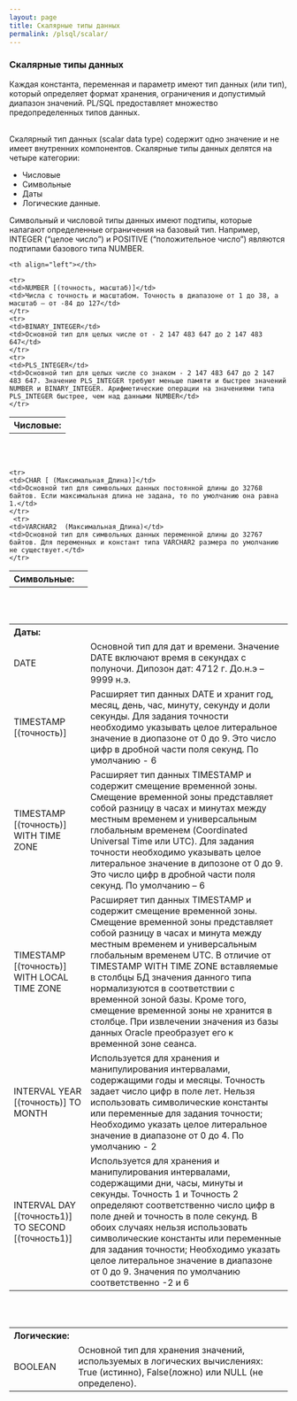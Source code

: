 ```yaml
---
layout: page
title: Скалярные типы данных
permalink: /plsql/scalar/
---
```



### Скалярные типы данных


Каждая константа, переменная и параметр имеют тип данных (или тип), который определяет формат хранения, ограничения и допустимый диапазон значений. PL/SQL предоставляет множество предопределенных типов данных. <br/><br/>

Скалярный тип данных (scalar data type) содержит одно значение и не имеет внутренних компонентов. Скалярные типы данных делятся на четыре категории:

<ul>
<li>Числовые</li>
<li>Символьные</li>
<li>Даты</li>
<li>Логические данные.</li>
</ul>


Символьный и числовой типы данных имеют подтипы, которые налагают определенные ограничения на базовый тип. Например, INTEGER (“целое число”) и POSITIVE (“положительное число”) являются подтипами базового типа NUMBER.


<table class="reference">
<tr>
    <th align="left">Числовые:</th>

    <th align="left"></th>


</tr>

    <tr>
    <td>NUMBER [(точность, масштаб)]</td>
    <td>Числа с точность и масштабом. Точность в диапазоне от 1 до 38, а масштаб – от -84 до 127</td>
    </tr>  
    <tr>
    <td>BINARY_INTEGER</td>
    <td>Основной тип для целых числе от - 2 147 483 647 до 2 147 483 647</td>
    </tr>
    <tr>
    <td>PLS_INTEGER</td>
    <td>Основной тип для целых числе со знаком - 2 147 483 647 до 2 147 483 647. Значение PLS_INTEGER требуют меньше памяти и быстрее значений NUMBER и BINARY_INTEGER. Арифметические операции на значениями типа PLS_INTEGER быстрее, чем над данными NUMBER</td>
    </tr>
</table>


<br/><br/>


<table class="reference">

<tr>
    <th align="left">Символьные:</th>
    <th align="left"></th>
</tr>


    <tr>
    <td>CHAR [ (Максимальная_Длина)]</td>
    <td>Основной тип для символьных данных постоянной длины до 32768 байтов. Если максимальная длина не задана, то по умолчанию она равна 1.</td>
    </tr>
     <tr>
    <td>VARCHAR2  (Максимальная_Длина)</td>
    <td>Основной тип для символьных данных переменной длины до 32767 байтов. Для переменных и констант типа VARCHAR2 размера по умолчанию не существует.</td>
    </tr>
</table>


<br/><br/>

<table class="reference">


<tr>
    <th align="left">Даты:</th>
    <th align="left"></th>
</tr>

<tr>
<td>DATE</td>
<td>Основной тип для дат и времени. Значение DATE включают время в секундах с полуночи. Дипозон дат: 4712 г. До.н.э – 9999 н.э.</td>
</tr>
<tr>
<td>TIMESTAMP [(точность)]</td>
<td>Расширяет тип данных DATE и хранит год, месяц, день, час, минуту, секунду и доли секунды. Для задания точности необходимо указывать целое литеральное значение в диопазоне от 0 до 9. Это число цифр в дробной части поля секунд. По умолчанию - 6</td>
</tr>
<tr>
<td>TIMESTAMP [(точность)] WITH TIME ZONE</td>
<td>Расширяет тип данных TIMESTAMP и содержит смещение временной зоны. Смещение временной зоны представляет собой разницу в часах и минутах между местным временем и универсальным глобальным временем (Coordinated Universal Time или UTC). Для задания точности необходимо указывать целое литеральное значение в дипозоне от 0 до 9. Это число цифр в дробной части поля секунд. По умолчанию – 6</td>
</tr>
<tr>
<td>TIMESTAMP [(точность)]  WITH LOCAL TIME ZONE</td>
<td>Расширяет тип данных TIMESTAMP и содержит смещение временной зоны. Смещение временной зоны представляет собой разницу в часах и минута  между местным временем и универсальным глобальным временем UTC.
В отличие от TIMESTAMP WITH TIME ZONE вставляемые в столбцы БД значения данного типа нормализуются в соответствии с временной зоной базы. Кроме того, смещение временной зоны не хранится в столбце. При извлечении значения из базы данных Oracle преобразует его к временной зоне сеанса.
</td>
</tr>
<tr>
<td>INTERVAL YEAR [(точность)]   TO MONTH</td>
<td>Используется для хранения и манипулирования интервалами, содержащими годы и месяцы. Точность задает число цифр в поле лет. Нельзя использовать символические константы или переменные для задания точности; Необходимо указать целое литеральное значение в диапазоне от 0 до 4. По умолчанию - 2</td>
</tr>
<tr>
<td>INTERVAL DAY [(точность1)]  TO SECOND [(точность1)]   </td>
<td>Используется для хранения и манипулирования интервалами, содержащими дни, часы, минуты и секунды. Точность 1 и Точность 2 определяют соответственно число цифр в поле дней и точность в поле секунд. В обоих случаях нельзя использовать символические константы или переменные для задания точности; Необходимо указать целое литеральное значение в диапазоне от 0 до 9. Значения по умолчанию соответственно -2 и 6</td>
</tr>
</table>



<br/><br/>


<table class="reference">
<tr>
    <th align="left">Логические:</th>
    <th align="left"></th>
</tr>
    <tr>
    <td>BOOLEAN</td>
    <td>Основной тип для хранения значений, используемых в логических вычислениях: True (истинно), False(ложно) или NULL (не определено).</td>
    </tr>

</table>
